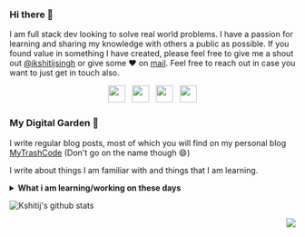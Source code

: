 ### Hi there 👋

<!--
**singhkshitij/singhkshitij** is a ✨ _special_ ✨ repository because its `README.md` (this file) appears on your GitHub profile.

Here are some ideas to get you started:

- 🔭 I’m currently working on ...
- 🌱 I’m currently learning ...
- 👯 I’m looking to collaborate on ...
- 🤔 I’m looking for help with ...
- 💬 Ask me about ...
- 📫 How to reach me: ...
- 😄 Pronouns: ...
- ⚡ Fun fact: ...
-->

I am full stack dev looking to solve real world problems. I have a passion for learning and sharing my knowledge with others a public as possible. 
If you found value in something I have created, please feel free to give me a shout out [@ikshitijsingh](https://twitter.com/ikshitijsingh/) or give some ♥ on [mail](mailto:singh_kshitij@yahoo.com). Feel free to reach out in case you want to just get in touch also.

<p align='center'>
<a href="https://www.linkedin.com/in/ikshitijsingh/"><img height="30" src="https://github.com/WaylonWalker/WaylonWalker/blob/master/icon/linkedin.png?raw=true"></a>&nbsp;&nbsp;
<a href="https://twitter.com/ikshitijsingh"><img height="30" src="https://github.com/WaylonWalker/WaylonWalker/blob/master/icon/twitter.png?raw=true"></a>&nbsp;&nbsp;
<a href="https://www.instagram.com/singh_kshitij/"><img height="30" src="https://github.com/WaylonWalker/WaylonWalker/blob/master/icon/instagram.jpg?raw=true"></a>&nbsp;&nbsp;
<a href="https://dev.to/singhkshitij"><img height="30" src="https://raw.githubusercontent.com/WaylonWalker/WaylonWalker/master/icon/dev.png"></a>
</p>

### My Digital Garden 🌱

I write regular blog posts, most of which you will find on my personal blog [MyTrashCode](https://mytrashcode.com) (Don't go on the name though 😄) 

I write about things I am familiar with and things that I am learning. 

<details>
 <summary><strong>What i am learning/working on these days</strong></summary>
 - Clojure <br/>
 - Working with Google cloud <br/>
 - Building something awesome <br/>
 - Blogging (Posting, SEO, Readability etc) <br/>
 - React Native 
</details>

![Kshitij's github stats](https://github-readme-stats.vercel.app/api?username=singhkshitij&show_icons=true&hide=["prs","issues","contribs"])

<p align='right'>
<img align='center' src="https://visitor-badge.glitch.me/badge?page_id=singhkshitij.visitor-badge">
<p/>
